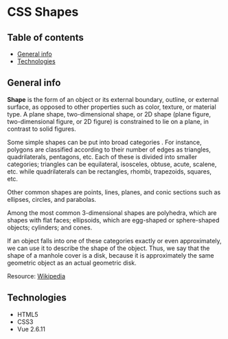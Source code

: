 # CSS Shapes

## Table of contents

- [General info](#general-info)
- [Technologies](#technologies)

## General info

**Shape** is the form of an object or its external boundary, outline, or external surface, as opposed to other properties such as color, texture, or material type. A plane shape, two-dimensional shape, or 2D shape (plane figure, two-dimensional figure, or 2D figure) is constrained to lie on a plane, in contrast to solid figures.

Some simple shapes can be put into broad categories . For instance, polygons are classified according to their number of edges as triangles, quadrilaterals, pentagons, etc. Each of these is divided into smaller categories; triangles can be equilateral, isosceles, obtuse, acute, scalene, etc. while quadrilaterals can be rectangles, rhombi, trapezoids, squares, etc.

Other common shapes are points, lines, planes, and conic sections such as ellipses, circles, and parabolas.

Among the most common 3-dimensional shapes are polyhedra, which are shapes with flat faces; ellipsoids, which are egg-shaped or sphere-shaped objects; cylinders; and cones.

If an object falls into one of these categories exactly or even approximately, we can use it to describe the shape of the object. Thus, we say that the shape of a manhole cover is a disk, because it is approximately the same geometric object as an actual geometric disk.

Resource: [Wikipedia](https://en.wikipedia.org/wiki/Shape)

## Technologies

- HTML5
- CSS3
- Vue 2.6.11
